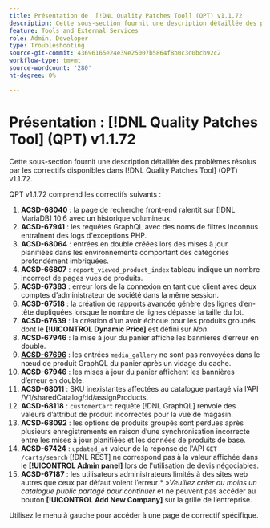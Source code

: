 ```yaml
---
title: Présentation de  [!DNL Quality Patches Tool] (QPT) v1.1.72
description: Cette sous-section fournit une description détaillée des problèmes résolus par les correctifs disponibles dans  [!DNL Quality Patches Tool] (QPT) v1.1.72.
feature: Tools and External Services
role: Admin, Developer
type: Troubleshooting
source-git-commit: 43696165e24e39e25007b5864f8b0c3d0bcb92c2
workflow-type: tm+mt
source-wordcount: '280'
ht-degree: 0%

---
```


# Présentation : [!DNL Quality Patches Tool] (QPT) v1.1.72

Cette sous-section fournit une description détaillée des problèmes résolus par les correctifs disponibles dans [!DNL Quality Patches Tool] (QPT) v1.1.72.

QPT v1.1.72 comprend les correctifs suivants :
1. **ACSD-68040** : la page de recherche front-end ralentit sur [!DNL MariaDB] 10.6 avec un historique volumineux.
1. **ACSD-67941** : les requêtes GraphQL avec des noms de filtres inconnus entraînent des logs d&#39;exceptions PHP.
1. **ACSD-68064** : entrées en double créées lors des mises à jour planifiées dans les environnements comportant des catégories profondément imbriquées.
1. **ACSD-66807** : `report_viewed_product_index` tableau indique un nombre incorrect de pages vues de produits.
1. **ACSD-67383** : erreur lors de la connexion en tant que client avec deux comptes d’administrateur de société dans la même session.
1. **ACSD-67518** : la création de rapports avancée génère des lignes d’en-tête dupliquées lorsque le nombre de lignes dépasse la taille du lot.
1. **ACSD-67639** : la création d&#39;un avoir échoue pour les produits groupés dont le **[!UICONTROL Dynamic Price]** est défini sur *Non*.
1. **ACSD-67946** : la mise à jour du panier affiche les bannières d’erreur en double.
1. **[ACSD-67696](/help/tools/quality-patches-tool/patches-available-in-qpt/v1-1-72/acsd-67696.md)** : les entrées `media_gallery` ne sont pas renvoyées dans le nœud de produit GraphQL du panier après un vidage du cache.
1. **ACSD-67946** : les mises à jour du panier affichent les bannières d’erreur en double.
1. **ACSD-68011** : SKU inexistantes affectées au catalogue partagé via l’API /V1/sharedCatalog/:id/assignProducts.
1. **ACSD-68118** : `customerCart` requête [!DNL GraphQL] renvoie des valeurs d’attribut de produit incorrectes pour la vue de magasin.
1. **ACSD-68092** : les options de produits groupés sont perdues après plusieurs enregistrements en raison d’une synchronisation incorrecte entre les mises à jour planifiées et les données de produits de base.
1. **ACSD-67424** : `updated_at` valeur de la réponse de l&#39;API `GET /carts/search` [!DNL REST] ne correspond pas à la valeur affichée dans le **[!UICONTROL Admin panel]** lors de l&#39;utilisation de devis négociables.
1. **ACSD-67187** : les utilisateurs administrateurs limités à des sites web autres que ceux par défaut voient l’erreur * »*Veuillez créer au moins un catalogue public partagé pour continuer* et ne peuvent pas accéder au bouton **[!UICONTROL Add New Company]** sur la grille de l’entreprise.

Utilisez le menu à gauche pour accéder à une page de correctif spécifique.

